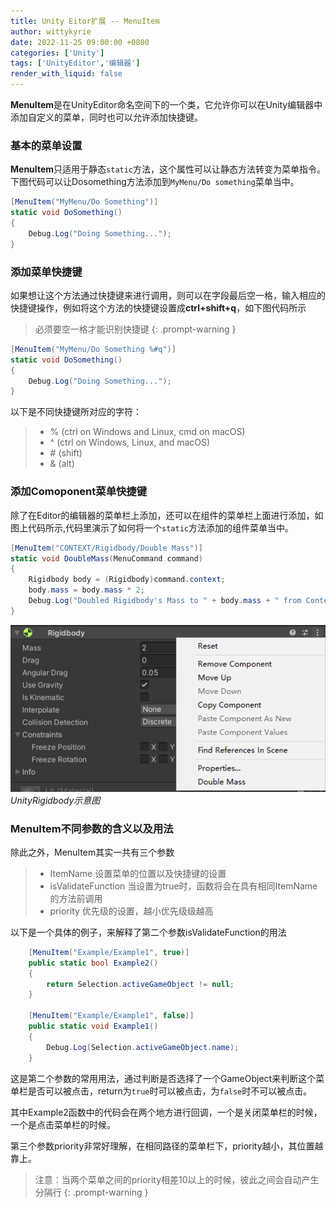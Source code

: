 ```yaml
---
title: Unity Eitor扩展 -- MenuItem
author: wittykyrie
date: 2022-11-25 09:00:00 +0800
categories: ['Unity']
tags: ['UnityEditor','编辑器']
render_with_liquid: false
---
```


**MenuItem**是在UnityEditor命名空间下的一个类，它允许你可以在Unity编辑器中添加自定义的菜单，同时也可以允许添加快捷键。

### 基本的菜单设置
**MenuItem**只适用于静态`static`方法，这个属性可以让静态方法转变为菜单指令。下图代码可以让Dosomething方法添加到`MyMenu/Do something`菜单当中。
``` c#
[MenuItem("MyMenu/Do Something")]
static void DoSomething()
{
    Debug.Log("Doing Something...");
}
```

### 添加菜单快捷键

如果想让这个方法通过快捷键来进行调用，则可以在字段最后空一格，输入相应的快捷键操作，例如将这个方法的快捷键设置成**ctrl+shift+q**，如下图代码所示
>必须要空一格才能识别快捷键
{: .prompt-warning }

``` c#
[MenuItem("MyMenu/Do Something %#q")]
static void DoSomething()
{
    Debug.Log("Doing Something...");
}
```
以下是不同快捷键所对应的字符：
>+ % (ctrl on Windows and Linux, cmd on macOS)
>+ ^ (ctrl on Windows, Linux, and macOS)
>+ \# (shift)
>+ & (alt)

### 添加Comoponent菜单快捷键

除了在Editor的编辑器的菜单栏上添加，还可以在组件的菜单栏上面进行添加，如图上代码所示,代码里演示了如何将一个`static`方法添加的组件菜单当中。

```c#
[MenuItem("CONTEXT/Rigidbody/Double Mass")]
static void DoubleMass(MenuCommand command)
{
    Rigidbody body = (Rigidbody)command.context;
    body.mass = body.mass * 2;
    Debug.Log("Doubled Rigidbody's Mass to " + body.mass + " from Context Menu.");
}
```

![](/assets/2022-11-25/1.png)_UnityRigidbody示意图_

### MenuItem不同参数的含义以及用法

除此之外，MenuItem其实一共有三个参数
>+ ItemName 设置菜单的位置以及快捷键的设置
>+ isValidateFunction 当设置为true时，函数将会在具有相同ItemName的方法前调用
>+ priority 优先级的设置，越小优先级级越高

以下是一个具体的例子，来解释了第二个参数isValidateFunction的用法

```c#
    [MenuItem("Example/Example1", true)]
    public static bool Example2()
    {
        return Selection.activeGameObject != null;
    }
    
    [MenuItem("Example/Example1", false)]
    public static void Example1()
    {
        Debug.Log(Selection.activeGameObject.name);
    }
```

这是第二个参数的常用用法，通过判断是否选择了一个GameObject来判断这个菜单栏是否可以被点击，return为`true`时可以被点击，为`false`时不可以被点击。

其中Example2函数中的代码会在两个地方进行回调，一个是关闭菜单栏的时候，一个是点击菜单栏的时候。

第三个参数priority非常好理解，在相同路径的菜单栏下，priority越小，其位置越靠上。
>注意：当两个菜单之间的priority相差10以上的时候，彼此之间会自动产生分隔行
{: .prompt-warning }